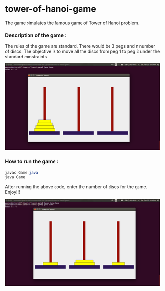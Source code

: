 # tower-of-hanoi-game

The game simulates the famous game of Tower of Hanoi problem.

### Description of the game : <br>

The rules of the game are standard. There would be 3 pegs and n number of discs. The objective is to move all the discs from peg 1 to peg 3 under the standard constraints. <br>

![Snapshot 1](https://github.com/return007/tower-of-hanoi-game/blob/master/images/snapshot1.png "Start of the game")
<br>

### How to run the game : <br>
```java
javac Game.java
java Game
```
After running the above code, enter the number of discs for the game. Enjoy!!!<br>

![Snapshot 2](https://github.com/return007/tower-of-hanoi-game/blob/master/images/snapshot2.png "During a gameplay")
